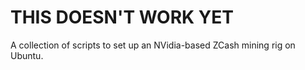 THIS DOESN'T WORK YET
=====

A collection of scripts to set up an NVidia-based ZCash mining rig on Ubuntu.
